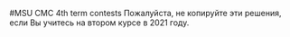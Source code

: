 #MSU CMC 4th term contests
Пожалуйста, не копируйте эти решения, если Вы учитесь на втором курсе в 2021 году.
